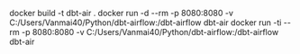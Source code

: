 docker build -t dbt-air .
docker run -d --rm -p 8080:8080 -v C:/Users/Vanmai40/Python/dbt-airflow:/dbt-airflow dbt-air
docker run -ti --rm -p 8080:8080 -v C:/Users/Vanmai40/Python/dbt-airflow:/dbt-airflow dbt-air
